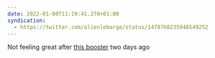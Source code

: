 ```yaml
---
date: 2022-01-08T11:19:41.270+01:00
syndication:
  - https://twitter.com/alienlebarge/status/1479760235946549252
---
```

Not feeling great after [this booster](https://alienlebarge.ch/notes/20220106151310/) two days ago
